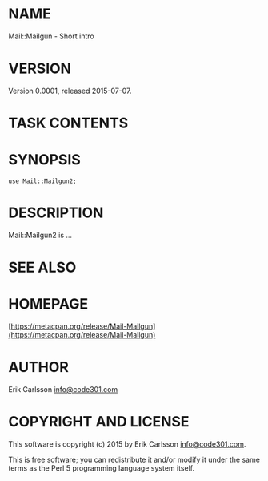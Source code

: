 # NAME

Mail::Mailgun - Short intro

# VERSION

Version 0.0001, released 2015-07-07.

# TASK CONTENTS

# SYNOPSIS

    use Mail::Mailgun2;

# DESCRIPTION

Mail::Mailgun2 is ...

# SEE ALSO

# HOMEPAGE

[https://metacpan.org/release/Mail-Mailgun](https://metacpan.org/release/Mail-Mailgun)

# AUTHOR

Erik Carlsson <info@code301.com>

# COPYRIGHT AND LICENSE

This software is copyright (c) 2015 by Erik Carlsson <info@code301.com>.

This is free software; you can redistribute it and/or modify it under
the same terms as the Perl 5 programming language system itself.
